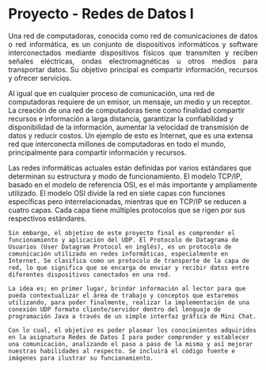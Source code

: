 # Proyecto - Redes de Datos I
<p align="justify">
Una red de computadoras, conocida como red de comunicaciones de datos o red informática, es un conjunto de dispositivos informáticos y software interconectados mediante dispositivos físicos que transmiten y reciben señales eléctricas, ondas electromagnéticas u otros medios para transportar datos. Su objetivo principal es compartir información, recursos y ofrecer servicios.

Al igual que en cualquier proceso de comunicación, una red de computadoras requiere de un emisor, un mensaje, un medio y un receptor. La creación de una red de computadoras tiene como finalidad compartir recursos e información a larga distancia, garantizar la confiabilidad y disponibilidad de la información, aumentar la velocidad de transmisión de datos y reducir costos. Un ejemplo de esto es Internet, que es una extensa red que interconecta millones de computadoras en todo el mundo, principalmente para compartir información y recursos.

Las redes informáticas actuales están definidas por varios estándares que determinan su estructura y modo de funcionamiento. El modelo TCP/IP, basado en el modelo de referencia OSI, es el más importante y ampliamente utilizado. El modelo OSI divide la red en siete capas con funciones específicas pero interrelacionadas, mientras que en TCP/IP se reducen a cuatro capas. Cada capa tiene múltiples protocolos que se rigen por sus respectivos estándares.

	Sin embargo, el objetivo de este proyecto final es comprender el funcionamiento y aplicación del UDP. El Protocolo de Datagrama de Usuarios (User Datagram Protocol en inglés), es un protocolo de comunicación utilizado en redes informáticas, especialmente en Internet. Se clasifica como un protocolo de transporte de la capa de red, lo que significa que se encarga de enviar y recibir datos entre diferentes dispositivos conectados en una red.

	La idea es; en primer lugar, brindar información al lector para que pueda contextualizar el área de trabajo y conceptos que estaremos utilizando, para poder finalmente, realizar la implementación de una conexión UDP formato cliente/servidor dentro del lenguaje de programación Java a través de un simple interfaz gráfica de Mini Chat. 

	Con lo cual, el objetivo es poder plasmar los conocimientos adquiridos en la asignatura Redes de Datos I para poder comprender y establecer una comunicación, analizando el paso a paso de la misma y así mejorar nuestras habilidades al respecto. Se incluirá el código fuente e imágenes para ilustrar su funcionamiento.



<p/>
